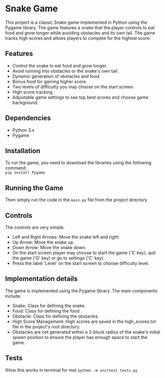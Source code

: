 # Snake Game

This project is a classic Snake game implemented in Python using the Pygame library. The game features a snake that the player controls to eat food and grow longer while avoiding obstacles and its own tail. The game tracks high scores and allows players to compete for the highest score.

## Features

- Control the snake to eat food and grow longer.
- Avoid running into obstacles or the snake's own tail.
- Dynamic generation of obstacles and food.
- Bonus food for gaining higher score.
- Two levels of difficulty you may choose on the start screen.
- High score tracking.
- Adjustable game settings to see top best scores and choose game background.

## Dependencies

- Python 3.x
- Pygame

## Installation

To run the game, you need to download the libraries using the following command: \
`pip install Pygame`

## Running the Game

Then simply run the code in the `main.py` file from the project directory

## Controls

The controls are very simple:

- Left and Right Arrows: Move the snake left and right.
- Up Arrow: Move the snake up.
- Down Arrow: Move the snake down.
- On the start screen player may choose to start the game ('S' key), quit the game ('Q' key) or go to settings ('C' key).
- Press the label 'Level' on the start screen to choose difficulty level.

## Implementation details

The game is implemented using the Pygame library. The main components include:

- Snake: Class for defining the snake.
- Food: Class for defining the food.
- Obstacle: Class for defining the obstacles.
- High Score Management: High scores are saved in the high_scores.txt file in the project's root directory.
- Obstacles are not generated within a 3-block radius of the snake's initial spawn position to ensure the player has enough space to start the game.

## Tests

(How this works in terminal for me)
`python -m unittest tests.py`


